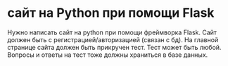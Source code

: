 # сайт на Python при помощи Flask
Нужно написать сайт на python при помощи фреймворка Flask. Сайт должен быть с регистрацией/авторизацией (связан с бд). На главной странице сайта должен быть прикручен тест. Тест может быть любой.
Вопросы и ответы на тест тоже должны храниться в базе данных.
